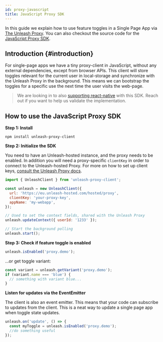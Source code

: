 ```yaml
---
id: proxy-javascript
title: JavaScript Proxy SDK
---
```


In this guide we explain how to use feature toggles in a Single Page App via [The Unleash Proxy](/sdks/unleash-proxy). You can also checkout the source code for the [JavaScript Proxy SDK](https://github.com/unleash/unleash-proxy-client-js).

## Introduction {#introduction}

For single-page apps we have a tiny proxy-client in JavaScript, without any external dependencies, except from browser APIs. This client will store toggles relevant for the current user in local-storage and synchronize with the Unleash Proxy in the background. This means we can bootstrap the toggles for a specific use the next time the user visits the web-page.

> We are looking in to also [supporting react-native](https://github.com/Unleash/unleash/issues/785) with this SDK. Reach out if you want to help us validate the implementation.

## How to use the JavaScript Proxy SDK

**Step 1: Install**

```
npm install unleash-proxy-client
```

**Step 2: Initialize the SDK**

You need to have an Unleash-hosted instance, and the proxy needs to be enabled. In addition you will need a proxy-specific `clientKey` in order to connect to the Unleash-hosted Proxy. For more on how to set up client keys, [consult the Unleash Proxy docs](unleash-proxy.md#configuration-variables).

```js
import { UnleashClient } from 'unleash-proxy-client';

const unleash = new UnleashClient({
  url: 'https://eu.unleash-hosted.com/hosted/proxy',
  clientKey: 'your-proxy-key',
  appName: 'my-webapp',
});

// Used to set the context fields, shared with the Unleash Proxy
unleash.updateContext({ userId: '1233' });

// Start the background polling
unleash.start();
```

**Step 3: Check if feature toggle is enabled**

```js
unleash.isEnabled('proxy.demo');
```

...or get toggle variant:

```js
const variant = unleash.getVariant('proxy.demo');
if (variant.name === 'blue') {
  // something with variant blue...
}
```

**Listen for updates via the EventEmitter**

The client is also an event emitter. This means that your code can subscribe to updates from the client. This is a neat way to update a single page app when toggle state updates.

```js
unleash.on('update', () => {
  const myToggle = unleash.isEnabled('proxy.demo');
  //do something useful
});
```
